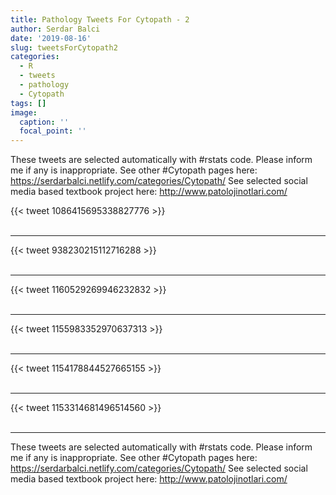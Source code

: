 ```yaml
---
title: Pathology Tweets For Cytopath - 2
author: Serdar Balci
date: '2019-08-16'
slug: tweetsForCytopath2
categories:
  - R
  - tweets
  - pathology
  - Cytopath
tags: []
image:
  caption: ''
  focal_point: ''
---
```



These tweets are selected automatically with #rstats code. Please inform me if any is inappropriate.
See other #Cytopath pages here: https://serdarbalci.netlify.com/categories/Cytopath/ 
See selected social media based textbook project here: http://www.patolojinotlari.com/

{{< tweet 1086415695338827776 >}}
<br>
<br>
<hr>
{{< tweet 938230215112716288 >}}
<br>
<br>
<hr>
{{< tweet 1160529269946232832 >}}
<br>
<br>
<hr>
{{< tweet 1155983352970637313 >}}
<br>
<br>
<hr>
{{< tweet 1154178844527665155 >}}
<br>
<br>
<hr>
{{< tweet 1153314681496514560 >}}
<br>
<br>
<hr>


These tweets are selected automatically with #rstats code. Please inform me if any is inappropriate.
See other #Cytopath pages here: https://serdarbalci.netlify.com/categories/Cytopath/ 
See selected social media based textbook project here: http://www.patolojinotlari.com/
